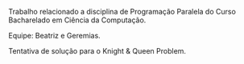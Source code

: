 Trabalho relacionado a disciplina de Programação Paralela do Curso Bacharelado em Ciência da Computação.

Equipe: Beatriz e Geremias.

Tentativa de solução para o Knight & Queen Problem.
